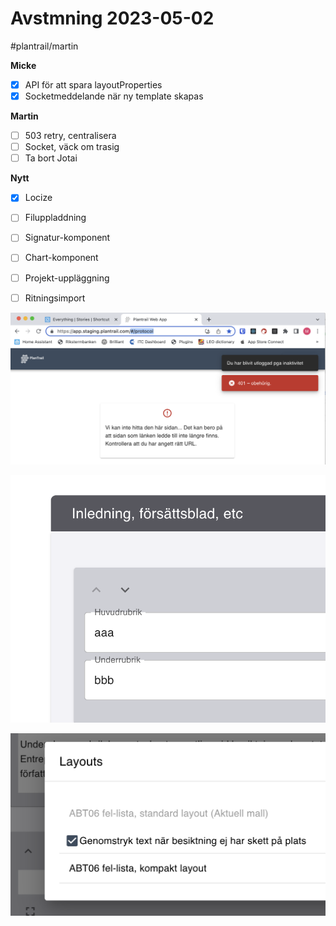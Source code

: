 # Avstmning 2023-05-02

#plantrail/martin

**Micke**
- [x] API för att spara layoutProperties
- [x] Socketmeddelande när ny template skapas

**Martin**
- [ ] 503 retry, centralisera
- [ ] Socket, väck om trasig
- [ ] Ta bort Jotai

**Nytt**
- [x] Locize
- [ ] Filuppladdning
- [ ] Signatur-komponent
- [ ] Chart-komponent
- [ ] Projekt-uppläggning
- [ ] Ritningsimport


![](Avstmning%202023-05-02/948111F3-4BE1-4F04-9459-47F059DA16BA.png)


![](Avstmning%202023-05-02/8681DC44-8D16-4CC5-8A05-4DF89CE3C675.png)


![](Avstmning%202023-05-02/16B63E98-105C-4754-BBCE-0116DB0308CA.png)